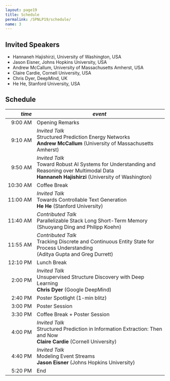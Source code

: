 ```yaml
---
layout: page19
title: Schedule
permalink: /SPNLP19/schedule/
name: 3
---
```


## Invited Speakers

* Hannaneh Hajishirzi, University of Washington, USA
* Jason Eisner, Johns Hopkins University, USA
* Andrew McCallum, University of Massachusetts Amherst, USA
* Claire Cardie, Cornell University, USA
* Chris Dyer, DeepMind, UK
* He He, Stanford University, USA

## Schedule

<div class="scheduletable" markdown="block">

|_time_| _event_|
|-----:|-------|
|  9:00&nbsp;AM | Opening Remarks |
|  9:10&nbsp;AM | _Invited Talk_<br/>Structured Prediction Energy Networks<br/>**Andrew McCallum** (University of Massachusetts Amherst) |
|  9:50&nbsp;AM | _Invited Talk_<br/>Toward Robust AI Systems for Understanding and Reasoning over Multimodal Data<br/>**Hannaneh Hajishirzi** (University of Washington) |
| 10:30&nbsp;AM | Coffee Break |
| 11:00&nbsp;AM | _Invited Talk_<br/>Towards Controllable Text Generation<br/>**He He** (Stanford University) |
| 11:40&nbsp;AM | _Contributed Talk_<br/>Parallelizable Stack Long Short-Term Memory<br/>(Shuoyang Ding and Philipp Koehn) |
| 11:55&nbsp;AM | _Contributed Talk_<br/>Tracking Discrete and Continuous Entity State for Process Understanding<br/>(Aditya Gupta and Greg Durrett) |
| 12:10&nbsp;PM | Lunch Break |
|  2:00&nbsp;PM | _Invited Talk_<br/>Unsupervised Structure Discovery with Deep Learning<br/>**Chris Dyer** (Google DeepMind) |
|  2:40&nbsp;PM | Poster Spotlight (1-min blitz) |
|  3:00&nbsp;PM | Poster Session |
|  3:30&nbsp;PM | Coffee Break + Poster Session |
|  4:00&nbsp;PM | _Invited Talk_<br/>Structured Prediction in Information Extraction: Then and Now<br/>**Claire Cardie** (Cornell University)  |
|  4:40&nbsp;PM | _Invited Talk_<br/>Modeling Event Streams</br>**Jason Eisner** (Johns Hopkins University) |
|  5:20&nbsp;PM | End  |

</div>
